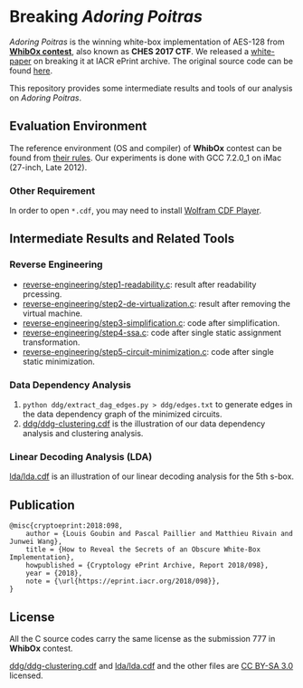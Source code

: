 # Breaking *Adoring Poitras*

*Adoring Poitras* is the winning white-box implementation of AES-128 from
[**WhibOx contest**](https://whibox-contest.github.io/), also known as **CHES
2017 CTF**.  We released a [white-paper](https://eprint.iacr.org/2018/098) on
breaking it at IACR ePrint archive.  The original source code can be found
[here](https://whibox-contest.github.io/show/candidate/777).

This repository provides some intermediate results and tools of our analysis
on *Adoring Poitras*.

## Evaluation Environment

The reference environment (OS and compiler) of **WhibOx** contest can be found
from [their rules](https://whibox-contest.github.io/rules.html).  Our
experiments is done with GCC 7.2.0_1 on iMac (27-inch, Late 2012).

### Other Requirement

In order to open `*.cdf`, you may need to install [Wolfram CDF
Player](https://www.wolfram.com/cdf-player/).

## Intermediate Results and Related Tools

### Reverse Engineering

- [reverse-engineering/step1-readability.c](reverse-engineering/step1-readability.c):
  result after readability prcessing.
- [reverse-engineering/step2-de-virtualization.c](reverse-engineering/step2-de-virtualization.c):
  result after removing the virtual machine.
- [reverse-engineering/step3-simplification.c](reverse-engineering/step3-simplification.c):
  code after simplification.
- [reverse-engineering/step4-ssa.c](reverse-engineering/step4-ssa.c): code after
  single static assignment transformation.
- [reverse-engineering/step5-circuit-minimization.c](reverse-engineering/step5-circuit-minimization.c):
  code after single static minimization.

### Data Dependency Analysis

1. `python ddg/extract_dag_edges.py > ddg/edges.txt` to generate edges in the data
   dependency graph of the minimized circuits.
2. [ddg/ddg-clustering.cdf](ddg/ddg-clustering.cdf) is the illustration of our
   data dependency analysis and clustering analysis.

### Linear Decoding Analysis (LDA)

[lda/lda.cdf](lda/lda.cdf) is an illustration of our linear decoding analysis for the 5th
s-box.

## Publication
```
@misc{cryptoeprint:2018:098,
    author = {Louis Goubin and Pascal Paillier and Matthieu Rivain and Junwei Wang},
    title = {How to Reveal the Secrets of an Obscure White-Box Implementation},
    howpublished = {Cryptology ePrint Archive, Report 2018/098},
    year = {2018},
    note = {\url{https://eprint.iacr.org/2018/098}},
}
```

## License

All the C source codes carry the same license as the submission 777 in
**WhibOx** contest.

[ddg/ddg-clustering.cdf](ddg/ddg-clustering.cdf) and [lda/lda.cdf](lda/lda.cdf)
and the other files are [CC BY-SA
3.0](https://creativecommons.org/licenses/by-sa/3.0/) licensed.
